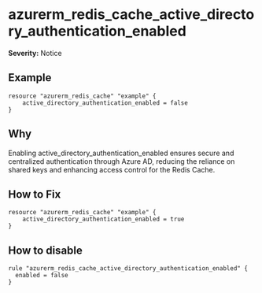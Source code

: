 # azurerm_redis_cache_active_directory_authentication_enabled

**Severity:** Notice


## Example

```hcl
resource "azurerm_redis_cache" "example" {
    active_directory_authentication_enabled = false
}
```

## Why

Enabling active_directory_authentication_enabled ensures secure and centralized authentication through Azure AD, reducing the reliance on shared keys and enhancing access control for the Redis Cache.

## How to Fix

```hcl
resource "azurerm_redis_cache" "example" {
    active_directory_authentication_enabled = true
}
```


## How to disable

```hcl
rule "azurerm_redis_cache_active_directory_authentication_enabled" {
  enabled = false
}
```

